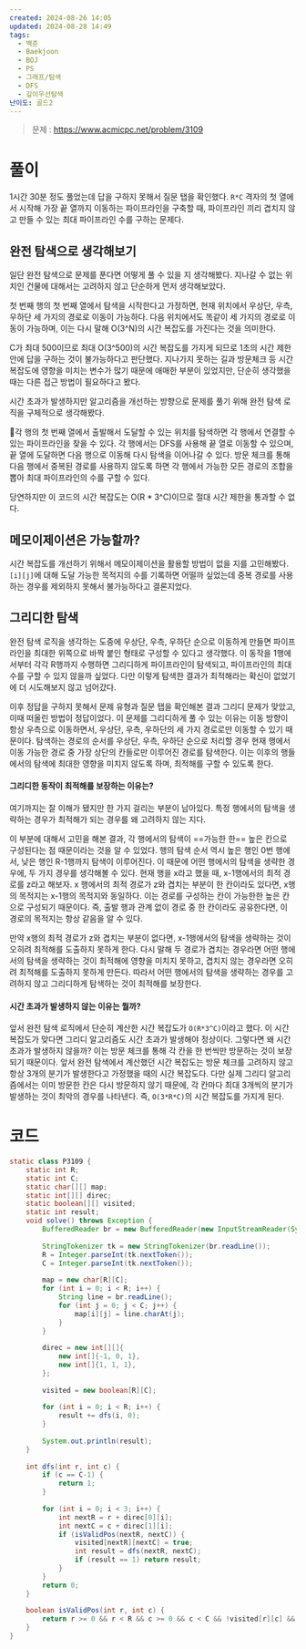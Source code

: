 ```yaml
---
created: 2024-08-26 14:05
updated: 2024-08-28 14:49
tags:
  - 백준
  - Baekjoon
  - BOJ
  - PS
  - 그래프/탐색
  - DFS
  - 깊이우선탐색
난이도: 골드2
---
```

> 문제 : https://www.acmicpc.net/problem/3109

# 풀이
1시간 30분 정도 풀었는데 답을 구하지 못해서 질문 탭을 확인했다.
`R*C` 격자의 첫 열에서 시작해 가장 끝 열까지 이동하는 파이프라인을 구축할 때, 파이프라인 끼리 겹치지 않고 만들 수 있는 최대 파이프라인 수를 구하는 문제다.
## 완전 탐색으로 생각해보기
일단 완전 탐색으로 문제를 푼다면 어떻게 풀 수 있을 지 생각해봤다.
지나갈 수 없는 위치인 건물에 대해서는 고려하지 않고 단순하게 먼저 생각해보았다.

첫 번째 행의 첫 번째 열에서 탐색을 시작한다고 가정하면, 현재 위치에서 우상단, 우측, 우하단 세 가지의 경로로 이동이 가능하다.
다음 위치에서도 똑같이 세 가지의 경로로 이동이 가능하며, 이는 다시 말해 O(3^N)의 시간 복잡도를 가진다는 것을 의미한다.

C가 최대 500이므로 최대 O(3^500)의 시간 복잡도를 가지게 되므로 1초의 시간 제한안에 답을 구하는 것이 불가능하다고 판단했다.
지나가지 못하는 길과 방문체크 등 시간 복잡도에 영향을 미치는 변수가 많기 때문에 애매한 부분이 있었지만, 단순히 생각했을 때는 다른 접근 방법이 필요하다고 봤다.

시간 초과가 발생하지만 알고리즘을 개선하는 방향으로 문제를 풀기 위해 완전 탐색 로직을 구체적으로 생각해봤다.

각 행의 첫 번째 열에서 출발해서 도달할 수 있는 위치를 탐색하면 각 행에서 연결할 수 있는 파이프라인을 찾을 수 있다.
각 행에서는 DFS를 사용해 끝 열로 이동할 수 있으며, 끝 열에 도달하면 다음 행으로 이동해 다시 탐색을 이어나갈 수 있다.
방문 체크를 통해 다음 행에서 중복된 경로를 사용하지 않도록 하면 각 행에서 가능한 모든 경로의 조합을 뽑아 최대 파이프라인의 수를 구할 수 있다.

당연하지만 이 코드의 시간 복잡도는 O(R * 3^C)이므로 절대 시간 제한을 통과할 수 없다.
## 메모이제이션은 가능할까?
시간 복잡도를 개선하기 위해서 메모이제이션을 활용할 방법이 없을 지를 고민해봤다.
`[i][j]`에 대해 도달 가능한 목적지의 수를 기록하면 어떨까 싶었는데 중복 경로를 사용하는 경우를 제외하지 못해서 불가능하다고 결론지었다.
## 그리디한 탐색
완전 탐색 로직을 생각하는 도중에 우상단, 우측, 우하단 순으로 이동하게 만들면 파이프라인을 최대한 위쪽으로 바짝 붙인 형태로 구성할 수 있다고 생각했다.
이 동작을 1행에서부터 각각 R행까지 수행하면 그리디하게 파이프라인이 탐색되고, 파이프라인의 최대 수를 구할 수 있지 않을까 싶었다.
다만 이렇게 탐색한 결과가 최적해라는 확신이 없었기에 더 시도해보지 않고 넘어갔다.

이후 정답을 구하지 못해서 문제 유형과 질문 탭을 확인해본 결과 그리디 문제가 맞았고, 이때 떠올린 방법이 정답이었다.
이 문제를 그리디하게 풀 수 있는 이유는 이동 방향이 항상 우측으로 이동하면서, 우상단, 우측, 우하단의 세 가지 경로로만 이동할 수 있기 때문이다.
탐색하는 경로의 순서를 우상단, 우측, 우하단 순으로 처리할 경우 현재 행에서 이동 가능한 경로 중 가장 상단의 칸들로만 이루어진 경로를 탐색한다.
이는 이후의 행들에서의 탐색에 최대한 영향을 미치지 않도록 하며, 최적해를 구할 수 있도록 한다.
#### 그리디한 동작이 최적해를 보장하는 이유는?
여기까지는 잘 이해가 됐지만 한 가지 걸리는 부분이 남아있다.
특정 행에서의 탐색을 생략하는 경우가 최적해가 되는 경우를 왜 고려하지 않는 지다.

이 부분에 대해서 고민을 해본 결과, 각 행에서의 탐색이 ==가능한 한== 높은 칸으로 구성된다는 점 때문이라는 것을 알 수 있었다. 
행의 탐색 순서 역시 높은 행인 0번 행에서, 낮은 행인 R-1행까지 탐색이 이루어진다. 이 때문에 어떤 행에서의 탐색을 생략한 경우에, 두 가지 경우를 생각해볼 수 있다.
현재 행을 x라고 했을 때, x-1행에서의 최적 경로를 z라고 해보자.
x 행에서의 최적 경로가 z와 겹치는 부분이 한 칸이라도 있다면, x행의 목적지는 x-1행의 목적지와 동일하다. 이는 경로를 구성하는 칸이 가능한한 높은 칸으로 구성되기 때문이다.
즉, 출발 행과 관계 없이 경로 중 한 칸이라도 공유한다면, 이 경로의 목적지는 항상 같음을 알 수 있다.

만약 x행의 최적 경로가 z와 겹치는 부분이 없다면, x-1행에서의 탐색을 생략하는 것이 오히려 최적해를 도출하지 못하게 한다.
다시 말해 두 경로가 겹치는 경우라면 어떤 행에서의 탐색을 생략하는 것이 최적해에 영향을 미치지 못하고, 겹치지 않는 경우라면 오히려 최적해를 도출하지 못하게 만든다.
따라서 어떤 행에서의 탐색을 생략하는 경우를 고려하지 않고 그리디하게 탐색하는 것이 최적해를 보장한다.
#### 시간 초과가 발생하지 않는 이유는 뭘까?
앞서 완전 탐색 로직에서 단순히 계산한 시간 복잡도가 `O(R*3^C)`이라고 했다.
이 시간 복잡도가 맞다면 그리디 알고리즘도 시간 초과가 발생해야 정상이다. 그렇다면 왜 시간 초과가 발생하지 않을까?
이는 방문 체크를 통해 각 칸을 한 번씩만 방문하는 것이 보장되기 때문이다.
앞서 완전 탐색에서 계산했던 시간 복잡도는 방문 체크를 고려하지 않고 항상 3개의 분기가 발생한다고 가정했을 때의 시간 복잡도다.
다만 실제 그리디 알고리즘에서는 이미 방문한 칸은 다시 방문하지 않기 때문에, 각 칸마다 최대 3개씩의 분기가 발생하는 것이 최악의 경우를 나타낸다.
즉, `O(3*R*C)`의 시간 복잡도를 가지게 된다.
# 코드
```java
static class P3109 {  
    static int R;  
    static int C;  
    static char[][] map;  
    static int[][] direc;  
    static boolean[][] visited;  
    static int result;  
    void solve() throws Exception {  
        BufferedReader br = new BufferedReader(new InputStreamReader(System.in));  
  
        StringTokenizer tk = new StringTokenizer(br.readLine());  
        R = Integer.parseInt(tk.nextToken());  
        C = Integer.parseInt(tk.nextToken());  
  
        map = new char[R][C];  
        for (int i = 0; i < R; i++) {  
            String line = br.readLine();  
            for (int j = 0; j < C; j++) {  
                map[i][j] = line.charAt(j);  
            }  
        }  
  
        direc = new int[][]{  
            new int[]{-1, 0, 1},  
            new int[]{1, 1, 1},  
        };  
  
        visited = new boolean[R][C];  
  
        for (int i = 0; i < R; i++) {  
            result += dfs(i, 0);  
        }  
  
        System.out.println(result);  
    }  
  
    int dfs(int r, int c) {  
        if (c == C-1) {  
            return 1;  
        }  
  
        for (int i = 0; i < 3; i++) {  
            int nextR = r + direc[0][i];  
            int nextC = c + direc[1][i];  
            if (isValidPos(nextR, nextC)) {  
                visited[nextR][nextC] = true;  
                int result = dfs(nextR, nextC);  
                if (result == 1) return result;  
            }  
        }  
        return 0;  
    }  
  
    boolean isValidPos(int r, int c) {  
        return r >= 0 && r < R && c >= 0 && c < C && !visited[r][c] && map[r][c] == '.';  
    }  
}
```